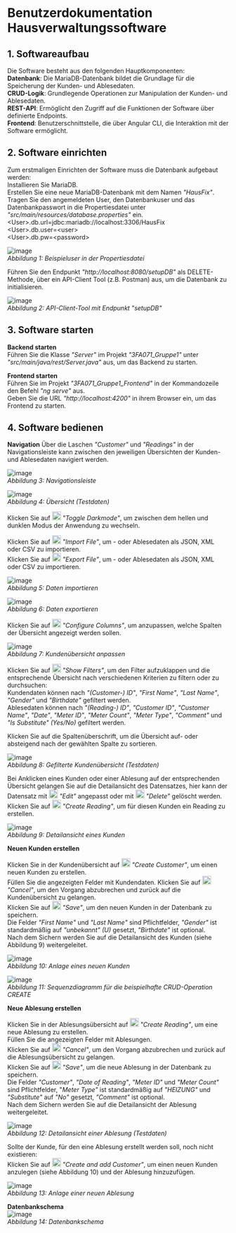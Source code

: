 
# Benutzerdokumentation Hausverwaltungssoftware

## 1. Softwareaufbau

Die Software besteht aus den folgenden Hauptkomponenten:  
**Datenbank**: Die MariaDB-Datenbank bildet die Grundlage für die Speicherung der Kunden- und Ablesedaten.  
**CRUD-Logik**: Grundlegende Operationen zur Manipulation der Kunden- und Ablesedaten.  
**REST-API**: Ermöglicht den Zugriff auf die Funktionen der Software über definierte Endpoints.  
**Frontend**: Benutzerschnittstelle, die über Angular CLI, die Interaktion mit der Software ermöglicht.  

## 2. Software einrichten

Zum erstmaligen Einrichten der Software muss die Datenbank aufgebaut werden:  
Installieren Sie MariaDB.  
Erstellen Sie eine neue MariaDB-Datenbank mit dem Namen *"HausFix"*.
Tragen Sie den angemeldeten User, den Datenbankuser und das Datenbankpasswort in die Propertiesdatei unter *"src/main/resources/database.properties"* ein.  
\<User\>.db.url=jdbc:mariadb://localhost:3306/HausFix  
\<User\>.db.user=\<user\>  
\<User\>.db.pw=\<password\>  

![image](https://github.com/user-attachments/assets/afa99ec8-202c-439a-8e41-9aefd50f086e)  
*Abbildung 1: Beispieluser in der Propertiesdatei*

Führen Sie den Endpunkt *"http://localhost:8080/setupDB"* als DELETE-Methode, über ein API-Client Tool (z.B. Postman) aus, um die Datenbank zu initialisieren.  

![image](https://github.com/user-attachments/assets/06da21c7-202f-4102-80b0-363a98eea505)  
*Abbildung 2: API-Client-Tool mit Endpunkt "setupDB"*   
  
## 3. Software starten

**Backend starten**  
Führen Sie die Klasse *"Server"* im Projekt *"3FA071_Gruppe1"* unter *"src/main/java/rest/Server.java"* aus, um das Backend zu starten.  

**Frontend starten**  
Führen Sie im Projekt *"3FA071_Gruppe1_Frontend"* in der Kommandozeile den Befehl *"ng serve"* aus.  
Geben Sie die URL *"http://localhost:4200"* in ihrem Browser ein, um das Frontend zu starten.  
  
## 4. Software bedienen
  
**Navigation**
Über die Laschen *"Customer"* und *"Readings"* in der Navigationsleiste kann zwischen den jeweiligen Übersichten der Kunden- und Ablesedaten navigiert werden.  

![image](https://github.com/user-attachments/assets/5c3f0cb3-f5a5-404c-89b1-931b044822c1)  
*Abbildung 3: Navigationsleiste*  
  
![image](https://github.com/user-attachments/assets/6971efca-a36d-4de2-b32b-a0866b2122bc)  
*Abbildung 4: Übersicht (Testdaten)*  
  
Klicken Sie auf <img src="https://github.com/user-attachments/assets/3cdf4de3-3078-49ce-8ab2-dc310a0e544c" width="20px" height="20px" /> *"Toggle Darkmode"*, um zwischen dem hellen und dunklen Modus der Anwendung zu wechseln.  

Klicken Sie auf <img src="https://github.com/user-attachments/assets/ddcf6e02-bf99-4f62-a534-7b091fafa531" width="20px" height="20px" /> *"Import File"*, um - oder Ablesedaten als JSON, XML oder CSV zu importieren.  
Klicken Sie auf <img src="https://github.com/user-attachments/assets/ce7e8549-da0a-4d6a-b3fe-e162f99c8588" width="20px" height="20px" /> *"Export File"*, um - oder Ablesedaten als JSON, XML oder CSV zu importieren.  


![image](https://github.com/user-attachments/assets/84995fe4-a39a-47b0-b185-14cb73af4b67)  
*Abbildung 5: Daten importieren*  

![image](https://github.com/user-attachments/assets/843ddea4-b3bb-4132-b02a-71f389c73984)  
*Abbildung 6: Daten exportieren*  

Klicken Sie auf <img src="https://github.com/user-attachments/assets/d95c96d2-e2ae-41b7-9f4c-97ebe2b25417" width="20px" height="20px" /> *"Configure Columns"*, um anzupassen, welche Spalten der Übersicht angezeigt werden sollen.

![image](https://github.com/user-attachments/assets/5d531622-dfb1-4e77-ac5e-b272e06c3a8c)  
*Abbildung 7: Kundenübersicht anpassen*  

Klicken Sie auf <img src="https://github.com/user-attachments/assets/79af178e-8a59-4bbe-85a3-121c37541464" width="20px" height="20px" /> *"Show Filters"*, um den Filter aufzuklappen und die entsprechende Übersicht nach verschiedenen Kriterien zu filtern oder zu durchsuchen:  
Kundendaten können nach *"(Customer-) ID"*, *"First Name"*, *"Last Name"*, *"Gender"* und *"Birthdate"* gefiltert werden.  
Ablesedaten können nach *"(Reading-) ID"*, *"Customer ID"*, *"Customer Name"*, *"Date"*, *"Meter ID"*, *"Meter Count"*, *"Meter Type"*, *"Comment"* und *"Is Substitute" (Yes/No)* gefiltert werden.  

Klicken Sie auf die Spaltenüberschrift, um die Übersicht auf- oder absteigend nach der gewählten Spalte zu sortieren. 

![image](https://github.com/user-attachments/assets/68fddce8-d54c-4adc-9d20-6b387fd5fd20)  
*Abbildung 8: Gefilterte Kundenübersicht (Testdaten)*  

Bei Anklicken eines Kunden oder einer Ablesung auf der entsprechenden Übersicht gelangen Sie auf die Detailansicht des Datensatzes, hier kann der Datensatz mit <img src="https://github.com/user-attachments/assets/e5f1f51a-fb16-49ab-98a5-18dd3eb8db54" width="20px" height="20px" /> *"Edit"* angepasst oder mit <img src="https://github.com/user-attachments/assets/a0cc9308-a96f-4fc2-bfba-c7ffd464c6d4" width="20px" height="20px" /> *"Delete"* gelöscht werden.  
Klicken Sie auf <img src="https://github.com/user-attachments/assets/f8c4b916-d3fa-4c2e-afca-f1749a674b18" width="20px" height="20px" /> *"Create Reading"*, um für diesen Kunden ein Reading zu erstellen.  

![image](https://github.com/user-attachments/assets/e84e8a9a-1397-4fb8-bd77-e70ff0562e26)  
*Abbildung 9: Detailansicht eines Kunden*  

**Neuen Kunden erstellen**  

Klicken Sie in der Kundenübersicht auf <img src="https://github.com/user-attachments/assets/59d3ecc2-6786-4aab-b531-553a524a38e5" width="20px" height="20px" /> *"Create Customer"*, um einen neuen Kunden zu erstellen.  
Füllen Sie die angezeigten Felder mit Kundendaten. 
Klicken Sie auf <img src="https://github.com/user-attachments/assets/d28a9755-258a-49ed-9fba-13ef1bf78375" width="20px" height="20px" /> *"Cancel"*, um den Vorgang abzubrechen und zurück auf die Kundenübersicht zu gelangen.  
Klicken Sie auf <img src="https://github.com/user-attachments/assets/5509110b-b5c6-4519-a861-d90fc445b83f" width="20px" height="20px" /> *"Save"*, um den neuen Kunden in der Datenbank zu speichern.  
Die Felder *"First Name"* und *"Last Name"* sind Pflichtfelder, *"Gender"* ist standardmäßig auf *"unbekannt" (U)* gesetzt, *"Birthdate"* ist optional.  
Nach dem Sichern werden Sie auf die Detailansicht des Kunden (siehe Abbildung 9) weitergeleitet.  

![image](https://github.com/user-attachments/assets/b5f469ce-e7a0-4f24-9578-bff2b7cb8977)  
*Abbildung 10: Anlage eines neuen Kunden*

![image](https://github.com/user-attachments/assets/d6cc92e7-8836-43ab-bf54-580f2e112d98)  
*Abbildung 11: Sequenzdiagramm für die beispielhafte CRUD-Operation CREATE*


**Neue Ablesung erstellen**  

Klicken Sie in der Ablesungsübersicht auf <img src="https://github.com/user-attachments/assets/59d3ecc2-6786-4aab-b531-553a524a38e5" width="20px" height="20px" /> *"Create Reading"*, um eine neue Ablesung zu erstellen.  
Füllen Sie die angezeigten Felder mit Ablesungen.  
Klicken Sie auf <img src="https://github.com/user-attachments/assets/d28a9755-258a-49ed-9fba-13ef1bf78375" width="20px" height="20px" /> *"Cancel"*, um den Vorgang abzubrechen und zurück auf die Ablesungsübersicht zu gelangen.  
Klicken Sie auf <img src="https://github.com/user-attachments/assets/5509110b-b5c6-4519-a861-d90fc445b83f" width="20px" height="20px" /> *"Save"*, um die neue Ablesung in der Datenbank zu speichern.  
Die Felder *"Customer"*, *"Date of Reading"*, *"Meter ID"* und *"Meter Count"* sind Pflichtfelder, "*Meter Type"* ist standardmäßig auf *"HEIZUNG"* und *"Substitute"* auf *"No"* gesetzt, *"Comment"* ist optional.  
Nach dem Sichern werden Sie auf die Detailansicht der Ablesung weitergeleitet.  

![image](https://github.com/user-attachments/assets/714267de-082f-4b42-9840-d68dfbc5b4a1)  
*Abbildung 12: Detailansicht einer Ablesung (Testdaten)*  

Sollte der Kunde, für den eine Ablesung erstellt werden soll, noch nicht existieren:  
Klicken Sie auf <img src="https://github.com/user-attachments/assets/73face5f-85ce-419f-b72d-01e55f5f11b2" width="20px" height="20px" /> *"Create and add Customer"*, um einen neuen Kunden anzulegen (siehe Abbildung 10) und der Ablesung hinzuzufügen.  

![image](https://github.com/user-attachments/assets/88a5b819-db01-49b2-ab59-854df33f14a3)  
*Abbildung 13: Anlage einer neuen Ablesung*  

**Datenbankschema**  
![image](https://github.com/user-attachments/assets/baa641de-3b11-458a-9c8a-16ae78cd17c2)  
*Abbildung 14: Datenbankschema*


